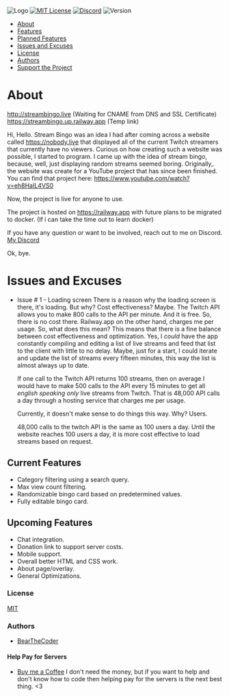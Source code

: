 ![Logo](https://cdn.discordapp.com/attachments/1013489547419590759/1041840249795530762/logoBlue.png)
[![MIT License](https://img.shields.io/badge/License-MIT-green.svg)](https://choosealicense.com/licenses/mit/)
[![Discord](https://img.shields.io/discord/1034695813026283580?color=%235865F2&label=Discord&logo=Discord)](https://discord.gg/DuMJjretE2)
![Version](https://img.shields.io/badge/version-0.5.0-ff69b4)

- [About](#about)
- [Features](#current-features)
- [Planned Features](#upcoming-features)
- [Issues and Excuses](#issues-and-excuses)
- [License](#license)
- [Authors](#authors)
- [Support the Project](#support-the-project)

# About

http://streambingo.live (Waiting for CNAME from DNS and SSL Certificate) <br>
https://streambingo.up.railway.app (Temp link)

Hi, Hello.
Stream Bingo was an idea I had after coming across a website called https://nobody.live that displayed all of the current Twitch streamers that currently have no viewers.
Curious on how creating such a website was possible, I started to program. I came up with the idea of stream bingo, because, well, just displaying random streams seemed boring.
Originally,. the website was create for a YouTube project that has since been finished.
You can find that project here: https://www.youtube.com/watch?v=eh8HaIL4VS0

Now, the project is live for anyone to use.

The project is hosted on https://railway.app with future plans to be migrated to docker. (If i can take the time out to learn docker)

If you have any question or want to be involved, reach out to me on Discord.
[My Discord](https://discord.gg/DuMJjretE2)

Ok, bye.

# Issues and Excuses

-   Issue # 1 - Loading screen
      There is a reason why the loading screen is there, it's loading. But why? Cost effectiveness? Maybe.
      The Twitch API allows you to make 800 calls to the API per minute. And it is free. So, there is no cost there.
      Railway.app on the other hand, charges me per usage.
      So, what does this mean?
      This means that there is a fine balance between cost effectiveness and optimization. 
      Yes, I *could* have the app constantly compiling and editing a list of live streams and feed that list to the client with little to no delay.
      Maybe, just for a start, I could iterate and update the list of streams every fifteen minutes, this way the list is almost always up to date.

      If one call to the Twitch API returns 100 streams, then on average I would have to make 500 calls to the API every 15 minutes to get all *english speaking only* live streams from Twitch.
      That is 48,000 API calls a day through a hosting service that charges me per usage.

      Currently, it doesn't make sense to do things this way.
      Why? Users.

      48,000 calls to the twitch API is the same as 100 users a day.
      Until the website reaches 100 users a day, it is more cost effective to load streams based on request.

## Current Features

-   Category filtering using a search query.
-   Max view count filtering.
-   Randomizable bingo card based on predetermined values.
-   Fully editable bingo card.

## Upcoming Features

-   Chat integration.
-   Donation link to support server costs.
-   Mobile support.
-   Overall better HTML and CSS work.
-   About page/overlay.
-   General Optimizations.

### License

[MIT](https://choosealicense.com/licenses/mit/)

### Authors

-   [BearTheCoder](https://www.youtube.com/channel/UCWg8LAQk6NLQfj4Wr3zImKA)

#### Help Pay for Servers

-   [Buy me a Coffee](https://www.buymeacoffee.com/bearthecoder) I don't need the money, but if you want to help and don't know how to code then helping pay for the servers is the next best thing. <3
